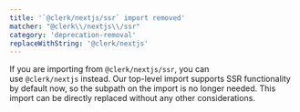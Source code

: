 ```yaml
---
title: '`@clerk/nextjs/ssr` import removed'
matcher: "@clerk\\/nextjs\\/ssr"
category: 'deprecation-removal'
replaceWithString: '@clerk/nextjs'
---
```


If you are importing from `@clerk/nextjs/ssr`, you can use `@clerk/nextjs` instead. Our top-level import supports SSR functionality by default now, so the subpath on the import is no longer needed. This import can be directly replaced without any other considerations.

